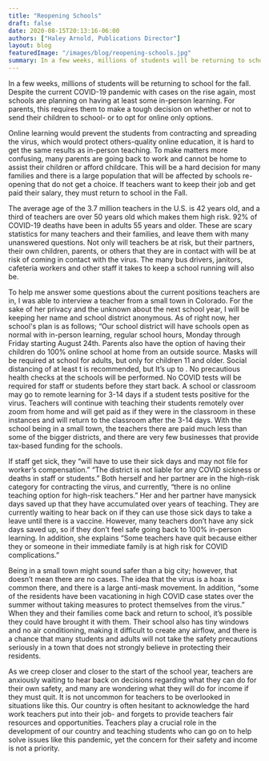 ```yaml
---
title: "Reopening Schools"
draft: false
date: 2020-08-15T20:13:16-06:00
authors: ["Haley Arnold, Publications Director"]
layout: blog
featuredImage: "/images/blog/reopening-schools.jpg"
summary: In a few weeks, millions of students will be returning to school for the fall. Despite the current COVID-19 pandemic with cases on the rise again, most schools are planning on having at least some in-person learning. For parents, this requires them to make a tough decision on whether or not to send their children to school- or to opt for online only options.
---
```


In a few weeks, millions of students will be returning to school for the fall. Despite the current COVID-19 pandemic with cases on the rise again, most schools are planning on having at least some in-person learning. For parents, this requires them to make a tough decision on whether or not to send their children to school- or to opt for online only options.

Online learning would prevent the students from contracting and spreading the virus, which would protect others-quality online education, it is hard to get the same results as in-person teaching. To make matters more confusing, many parents are going back to work and cannot be home to assist their children or afford childcare. This will be a hard decision for many families and there is a large population that will be affected by schools re-opening that do not get a choice. If teachers want to keep their job and get paid their salary, they must return to school in the Fall.

The average age of the 3.7 million teachers in the U.S. is 42 years old, and a third of teachers are over 50 years old which makes them high risk. 92% of COVID-19 deaths have been in adults 55 years and older. These are scary statistics for many teachers and their families, and leave them with many unanswered questions. Not only will teachers be at risk, but their partners, their own children, parents, or others that they are in contact with will be at risk of coming in contact with the virus. The many bus drivers, janitors, cafeteria workers and other staff it takes to keep a school running will also be.

To help me answer some questions about the current positions teachers are in, I was able to interview a teacher from a small town in Colorado. For the sake of her privacy and the unknown about the next school year, I will be keeping her name and school district anonymous. As of right now, her school's plan is as follows; “Our school district will have schools open as normal with in-person learning, regular school hours, Monday through Friday starting August 24th. Parents also have the option of having their children do 100% online school at home from an outside source. Masks will be required at school for adults, but only for children 11 and older. Social distancing of at least t is recommended, but It’s up to . No precautious health checks at the schools will be performed. No COVID tests will be required for staff or students before they start back. A school or classroom may go to remote learning for 3-14 days if a student tests positive for the virus. Teachers will continue with teaching their students remotely over zoom from home and will get paid as if they were in the classroom in these instances and will return to the classroom after the 3-14 days. With the school being in a small town, the teachers there are paid much less than some of the bigger districts, and there are very few businesses that provide tax-based funding for the schools.

If staff get sick, they “will have to use their sick days and may not file for worker’s compensation.” “The district is not liable for any COVID sickness or deaths in staff or students.” Both herself and her partner are in the high-risk category for contracting the virus, and currently, “there is no online teaching option for high-risk teachers.” Her and her partner have manysick days saved up that they have accumulated over years of teaching. They are currently waiting to hear back on if they can use those sick days to take a leave until there is a vaccine. However, many teachers don’t have any sick days saved up, so if they don’t feel safe going back to 100% in-person learning. In addition, she explains “Some teachers have quit because either they or someone in their immediate family is at high risk for COVID complications.”

Being in a small town might sound safer than a big city; however, that doesn’t mean there are no cases. The idea that the virus is a hoax is common there, and there is a large anti-mask movement. In addition, “some of the residents have been vacationing in high COVID case states over the summer without taking measures to protect themselves from the virus.” When they and their families come back and return to school, it’s possible they could have brought it with them. Their school also has tiny windows and no air conditioning, making it difficult to create any airflow, and there is a chance that many students and adults will not take the safety precautions seriously in a town that does not strongly believe in protecting their residents.

As we creep closer and closer to the start of the school year, teachers are anxiously waiting to hear back on decisions regarding what they can do for their own safety, and many are wondering what they will do for income if they must quit. It is not uncommon for teachers to be overlooked in situations like this. Our country is often hesitant to acknowledge the hard work teachers put into their job- and forgets to provide teachers fair resources and opportunities. Teachers play a crucial role in the development of our country and teaching students who can go on to help solve issues like this pandemic, yet the concern for their safety and income is not a priority.